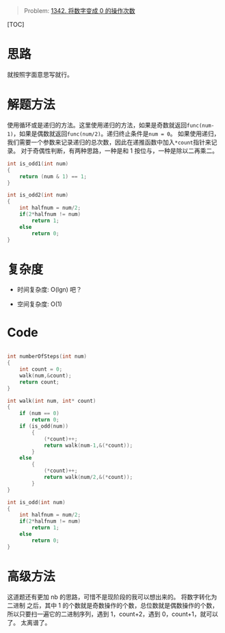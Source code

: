 > Problem: [1342. 将数字变成 0 的操作次数](https://leetcode.cn/problems/number-of-steps-to-reduce-a-number-to-zero/description/)

[TOC]

# 思路
就按照字面意思写就行。

# 解题方法
使用循环或是递归的方法。这里使用递归的方法，如果是奇数就返回`func(num-1)`，如果是偶数就返回`func(num/2)`。递归终止条件是`num = 0`。
如果使用递归，我们需要一个参数来记录递归的总次数，因此在递推函数中加入`*count`指针来记录。
对于奇偶性判断，有两种思路，一种是和 1 按位与，一种是除以二再乘二。
```c
int is_odd1(int num)
{
    return (num & 1) == 1;
}

int is_odd2(int num)
{
    int halfnum = num/2;
    if(2*halfnum != num)
        return 1;
    else
        return 0;
}
```
# 复杂度
- 时间复杂度: 
O(lgn) 吧？

- 空间复杂度: 
O(1)

# Code
```C []

int numberOfSteps(int num)
{
    int count = 0;
    walk(num,&count);
    return count;
}

int walk(int num, int* count)
{
    if (num == 0)
        return 0;
    if (is_odd(num))
        {   
            (*count)++;
            return walk(num-1,&(*count));
        }
    else 
        {
            (*count)++;
            return walk(num/2,&(*count));
        }
}

int is_odd(int num)
{
    int halfnum = num/2;
    if(2*halfnum != num)
        return 1;
    else
        return 0;
}
```

# 高级方法
这道题还有更加 nb 的思路，可惜不是现阶段的我可以想出来的。
将数字转化为 二进制 之后，其中 1 的个数就是奇数操作的个数，总位数就是偶数操作的个数，所以只要扫一遍它的二进制序列，遇到 1，count+2，遇到 0，count+1，就可以了。
太离谱了。